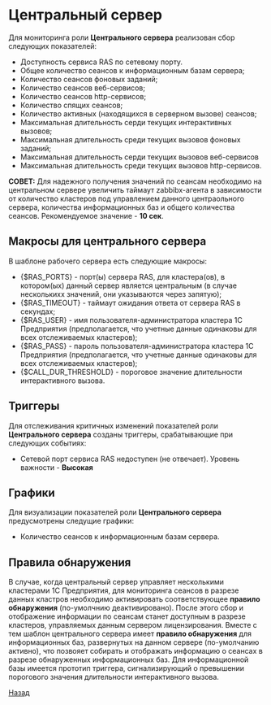 # Центральный сервер

Для мониторинга роли **Центрального сервера** реализован сбор следующих показателей:
* Доступность сервиса RAS по сетевому порту.
* Общее количество сеансов к информационным базам сервера;
* Количество сеансов фоновых заданий;
* Количество сеансов веб-сервисов;
* Количество сеансов http-сервисов;
* Количество спящих сеансов;
* Количество активных (находящихся в серверном вызове) сеансов;
* Максимальная длительность серди текущих интерактивных вызовов;
* Максимальная длительность среди текущих вызовов фоновых заданий;
* Максимальная длительность серди текущих вызовов веб-сервисов
* Максимальная длительность среди текущих вызовов http-сервисов.

**СОВЕТ:** Для надежного получения значений по сеансам необходимо на центральном сервере увеличить таймаут zabbibx-агента в зависимости от количество кластеров под управлением данного центраольного сервера, количества информационных баз и общего количества сеансов. Рекомендуемое значение - **10 сек**.

## Макросы для центрального сервера
В шаблоне рабочего сервера есть следующие макросы:
* {$RAS_PORTS} - порт(ы) сервера RAS, для кластера(ов), в котором(ых) данный сервер является центральным (в случае несколькихх значений, они указываются через запятую);
* {$RAS_TIMEOUT} - таймаут ожидания ответа от сервера RAS в секундах;
* {$RAS_USER} - имя пользователя-администратора кластера 1С Предприятия (предполагается, что учетные данные одинаковы для всех отслеживаемых кластеров);
* {$RAS_PASS} - пароль пользователя-администратора кластера 1С Предприятия (предполагается, что учетные данные одинаковы для всех отслеживаемых кластеров);
* {$CALL_DUR_THRESHOLD} - пороговое значение длительности интерактивного вызова.

## Триггеры
Для отслеживания критичных изменений показателей роли **Центрального сервера** созданы триггеры, срабатывающие при следующих событиях:
* Сетевой порт сервиса RAS недоступен (не отвечает). Уровень важности - **Высокая**

## Графики
Для визуализации показателей роли **Центрального сервера** предусмотрены следущие графики:
* Количество сеансов к информационным базам сервера.

## Правила обнаружения
В случае, когда центральный сервер управляет несколькими кластерами 1С Предприятия, для мониторинга сеансов в разрезе данных кластров необходимо активировать соответствующее **правило обнаружения** (по-умолчнию деактивировано). После этого сбор и отображение информации по сеансам станет доступным в разрезе кластеров, управляемых данным сервером лицензирования.
Вместе с тем шаблон центрального сервера имеет **правило обнаружения** для информационных баз, развернутых на данном сервере (по-умолчанию активно), что позвояет собирать и отображать информацию о сеансах в разрезе обнаруженных информационных баз.
Для информационной базы имеется прототип триггера, сигнализирующий о превышении порогового значения длительности интерактивного вызова.


[Назад](../README.md)
